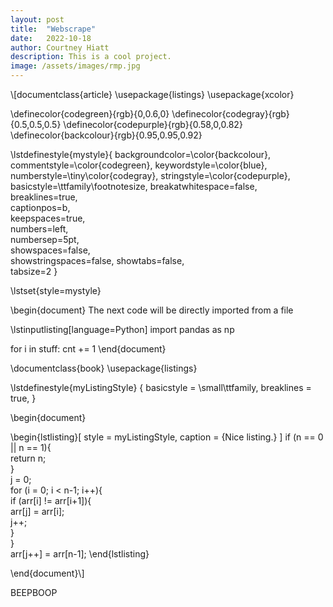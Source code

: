```yaml
---
layout: post
title:  "Webscrape"
date:   2022-10-18
author: Courtney Hiatt
description: This is a cool project.
image: /assets/images/rmp.jpg
---
```

<script src="https://polyfill.io/v3/polyfill.min.js?features=es6"></script> <script id="MathJax-script" async src="https://cdn.jsdelivr.net/npm/mathjax@3/es5/tex-mml-chtml.js"></script>

\\[documentclass{article}
\usepackage{listings}
\usepackage{xcolor}

\definecolor{codegreen}{rgb}{0,0.6,0}
\definecolor{codegray}{rgb}{0.5,0.5,0.5}
\definecolor{codepurple}{rgb}{0.58,0,0.82}
\definecolor{backcolour}{rgb}{0.95,0.95,0.92}

\lstdefinestyle{mystyle}{
    backgroundcolor=\color{backcolour},   
    commentstyle=\color{codegreen},
    keywordstyle=\color{blue},
    numberstyle=\tiny\color{codegray},
    stringstyle=\color{codepurple},
    basicstyle=\ttfamily\footnotesize,
    breakatwhitespace=false,         
    breaklines=true,                 
    captionpos=b,                    
    keepspaces=true,                 
    numbers=left,                    
    numbersep=5pt,                  
    showspaces=false,                
    showstringspaces=false,
    showtabs=false,                  
    tabsize=2
}

\lstset{style=mystyle}

\begin{document}
The next code will be directly imported from a file

\lstinputlisting[language=Python]
import pandas as np

for i in stuff:
  cnt += 1
\end{document}



\documentclass{book}
\usepackage{listings}

\lstdefinestyle{myListingStyle} 
    {
        basicstyle = \small\ttfamily,
        breaklines = true,
    }

\begin{document}

\begin{lstlisting}[
    style = myListingStyle,
    caption = {Nice listing.}
    ]
    if (n == 0 || n == 1){    
        return n;        
    }        
    j = 0;    
    for (i = 0; i < n-1; i++){      
        if (arr[i] != arr[i+1]){        
            arr[j] = arr[i];       
            j++;      
        }       
    }      
    arr[j++] = arr[n-1]; 
\end{lstlisting}

\end{document}\\]


BEEPBOOP

